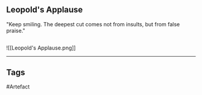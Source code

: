 ## Leopold's Applause
"Keep smiling. The deepest cut comes not from insults, but from false praise."
## 
![[Leopold's Applause.png]]

---
## Tags
#Artefact